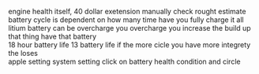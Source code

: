 
engine health itself, 40 dollar exetension 
manually  check rought  estimate 
battery cycle is dependent  on how many time have you fully charge it 
all litium  battery can be overcharge 
you overcharge you increase the build up that thing have 
that battery  
18 hour battery life 
13 battery life if
the more cicle you have more integrety  the loses  
apple setting system setting click on battery health  condition and circle 
